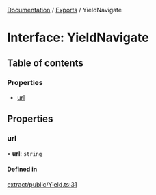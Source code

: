 [Documentation](../README.md) / [Exports](../modules.md) / YieldNavigate

# Interface: YieldNavigate

## Table of contents

### Properties

- [url](YieldNavigate.md#url)

## Properties

### url

• **url**: `string`

#### Defined in

[extract/public/Yield.ts:31](https://github.com/dtempx/syphonx-core/blob/f3a2392/extract/public/Yield.ts#L31)

